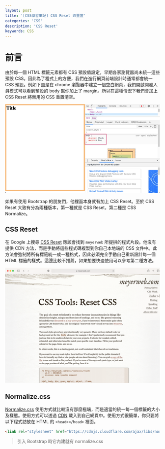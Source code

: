```yaml
---
layout: post
title: '[CSS學習筆記] CSS Reset 與重置'
categories: 'CSS'
description: 'CSS Reset'
keywords: CSS
---
```


# 前言
由於每一個 HTML 標籤元素都有 CSS 預設值設定，早期各家瀏覽器尚未統一這些預設 CSS。因此為了程式上的方便，我們在進行網頁前端設計時通常都會統一 CSS 預設。例如下圖是在 chrome 瀏覽器中建立一個空白網頁，我們開啟開發人員模式可以看到預設的 body 幫你加上了 margin。所以在這種情況下我們會加上 CSS Reset 將無用的 CSS 重置清空。

![](/images/posts/css/2021/img1100523-1.png)

如果有使用 Bootstrap 的朋友們，他裡面本身就有加上 CSS Reset。至於 CSS Reset 大致有分為兩種版本，第一種就是  CSS Reset，第二種是 CSS Normalize。

## CSS Reset
在 Google 上搜尋 [CSS Reset](https://meyerweb.com/eric/tools/css/reset/) 應該會找到 `meyerweb` 所提拱的程式片段。他沒有提供 CDN 方法，而是手動將這些程式碼複製到你自己本地端的 CSS 文件中。此方法會強制將所有標籤統一成一種格式，因此必須完全手動自己重新設計每一個 HTML 標籤的樣式。這邊比較不推薦，如果想要快速使用可以參考第二種方法。

![](/images/posts/css/2021/img1100523-2.png)

## Normalize.css
[Normalize.css](https://necolas.github.io/normalize.css/) 使用方式就比較沒有那麼極端，而是適當的統一每一個標籤的大小及樣態。使用方式可以透過 [CDN](https://cdnjs.com/libraries/normalize) 載入到自己網頁中。使用方式很簡單，你只要將以下程式訪放在 HTML 的 `<head></head>` 裡面。

```html
<link rel="stylesheet" href="https://cdnjs.cloudflare.com/ajax/libs/normalize/8.0.1/normalize.min.css">
```

> 引入 Bootstrap 時它內建就有 normalize.css
